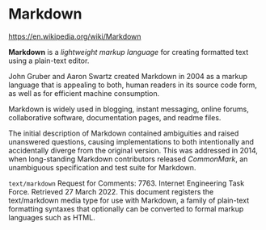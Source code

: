 # Markdown

https://en.wikipedia.org/wiki/Markdown

**Markdown** is a *lightweight markup language* for creating formatted text using a plain-text editor.

John Gruber and Aaron Swartz created Markdown in 2004 as a markup language that is appealing to both, human readers in its source code form, as well as for efficient machine consumption.

Markdown is widely used in blogging, instant messaging, online forums, collaborative software, documentation pages, and readme files.

The initial description of Markdown contained ambiguities and raised unanswered questions, causing implementations to both intentionally and accidentally diverge from the original version. This was addressed in 2014, when long-standing Markdown contributors released *CommonMark*, an unambiguous specification and test suite for Markdown.

`text/markdown`
Request for Comments: 7763. Internet Engineering Task Force. Retrieved 27 March 2022. This document registers the text/markdown media type for use with Markdown, a family of plain-text formatting syntaxes that optionally can be converted to formal markup languages such as HTML.
